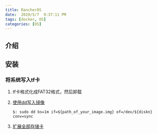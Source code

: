 ```yaml
---
title: RancherOS
date:  2019/5/7  9:37:11 PM
tags: [docker, OS]
categories: [OS]
---
```


## 介绍

## 安装

### 将系统写入tf卡

1. tf卡格式化成FAT32格式，然后卸载
2. [使用dd写入镜像](https://www.raspberrypi.org/documentation/installation/installing-images/mac.md)

    ```shell
    $: sudo dd bs=1m if=${path_of_your_image.img} of=/dev/${diskn} conv=sync
    ```

3. [扩展全部存储卡](https://www.cnrancher.com/docs/os/v1.x/en/installation/running-rancheros/server/raspberry-pi/)
